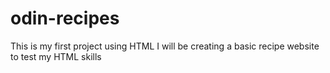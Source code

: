 # odin-recipes
This is my first project using HTML
I will be creating a basic recipe website to test my HTML skills